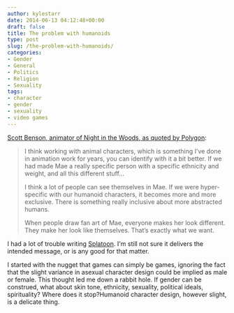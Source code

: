 ```yaml
---
author: kylestarr
date: 2014-06-13 04:12:48+00:00
draft: false
title: The problem with humanoids
type: post
slug: /the-problem-with-humanoids/
categories:
- Gender
- General
- Politics
- Religion
- Sexuality
tags:
- character
- gender
- sexuality
- video games
---
```


[Scott Benson, animator of Night in the Woods, as quoted by Polygon](http://www.polygon.com/2014/6/12/5805566/night-in-the-woods-e3-mae):

> I think working with animal characters, which is something I’ve done in animation work for years, you can identify with it a bit better. If we had made Mae a really specific person with a specific ethnicity and weight, and all this different stuff…
>
> I think a lot of people can see themselves in Mae. If we were hyper-specific with our humanoid characters, it becomes more and more exclusive. There is something really inclusive about more abstracted humans.
>
> When people draw fan art of Mae, everyone makes her look different. They make her look like themselves. That’s exactly what we want.

I had a lot of trouble writing [Splatoon](/2014/06/12/splatoon/). I'm still not sure it delivers the intended message, or is any good for that matter.

I started with the nugget that games can simply be games, ignoring the fact that the slight variance in asexual character design could be implied as male or female. This thought led me down a rabbit hole. If gender can be construed, what about skin tone, ethnicity, sexuality, political ideals, spirituality? Where does it stop?Humanoid character design, however slight, is a delicate thing.

